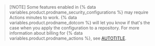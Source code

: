 >[!NOTE] Some features enabled in {% data variables.product.prodname_security_configurations %} may require Actions minutes to work. {% data variables.product.prodname_dotcom %} will let you know if that's the case when you apply the configuration to a repository. For more information about billing for {% data variables.product.prodname_actions %}, see [AUTOTITLE](/billing/managing-billing-for-github-actions/about-billing-for-github-actions).
